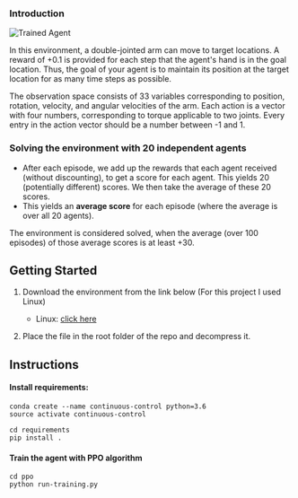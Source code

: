 [//]: # (Image References)

[image1]: https://user-images.githubusercontent.com/10624937/43851024-320ba930-9aff-11e8-8493-ee547c6af349.gif "Trained Agent"
[image2]: https://user-images.githubusercontent.com/10624937/43851646-d899bf20-9b00-11e8-858c-29b5c2c94ccc.png "Crawler"

### Introduction

![Trained Agent][image1]

In this environment, a double-jointed arm can move to target locations. A reward of +0.1 is provided for each step that the agent's hand is in the goal location. Thus, the goal of your agent is to maintain its position at the target location for as many time steps as possible.

The observation space consists of 33 variables corresponding to position, rotation, velocity, and angular velocities of the arm. Each action is a vector with four numbers, corresponding to torque applicable to two joints. Every entry in the action vector should be a number between -1 and 1.

### Solving the environment with 20 independent agents

- After each episode, we add up the rewards that each agent received (without discounting), to get a score for each agent.  This yields 20 (potentially different) scores.  We then take the average of these 20 scores. 
- This yields an **average score** for each episode (where the average is over all 20 agents).

The environment is considered solved, when the average (over 100 episodes) of those average scores is at least +30. 


## Getting Started

1. Download the environment from the link below (For this project I used Linux)
    - Linux: [click here](https://s3-us-west-1.amazonaws.com/udacity-drlnd/P2/Reacher/Reacher_Linux.zip)

2. Place the file in the root folder of the repo and decompress it.

## Instructions

#### Install requirements:
```
conda create --name continuous-control python=3.6
source activate continuous-control  

cd requirements
pip install .     
```

#### Train the agent with PPO algorithm
```
cd ppo
python run-training.py
```